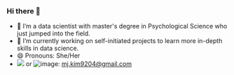 ### Hi there 👋
- 🔭 I’m a data scientist with master's degree in Psychological Science who just jumped into the field.
- 🌱 I’m currently working on self-initiated projects to learn more in-depth skills in data science.
- 😄 Pronouns: She/Her
- <img src="{https://img.shields.io/badge/Gmail-D14836?style=for-the-badge&logo=gmail&logoColor=white}" /> or ![image]({https://img.shields.io/badge/Gmail-D14836?style=for-the-badge&logo=gmail&logoColor=white}): mj.kim9204@gmail.com
